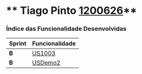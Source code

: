 ** Tiago Pinto [1200626](./)** 
===============================


### Índice das Funcionalidade Desenvolvidas ###


| Sprint | Funcionalidade     |
|--------|--------------------|
| **B**  | [US1003](/docs/Sprint%20B/US1003) |
| **B**  | [USDemo2](USDemo2) |
